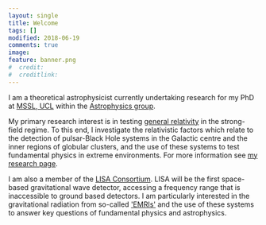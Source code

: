 ```yaml
---
layout: single
title: Welcome
tags: []
modified: 2018-06-19
comments: true
image:
feature: banner.png
#  credit:
#  creditlink:
---
```

I am a theoretical astrophysicist currently undertaking research for my PhD at [MSSL, UCL](http://www.ucl.ac.uk/mssl) within the [Astrophysics group](https://www.ucl.ac.uk/mssl/research/astrophysics). 

My primary research interest is in testing [general relativity](https://xkcd.com/1158/) in the strong-field regime. To this end, I investigate the relativistic factors which relate to the detection of pulsar-Black Hole systems in the Galactic centre and the inner regions of globular clusters, and the use of these systems to test fundamental physics in extreme environments. For more information see [my research page](http://tomkimpson.com/research/).

I am also a member of the [LISA Consortium](https://www.lisamission.org/articles/lisa-consortium). LISA will be the first space-based gravitational wave detector, accessing a frequency range that is inaccessible to ground based detectors. I am particularly interested in the gravitational radiation from so-called ['EMRIs'](https://en.wikipedia.org/wiki/Extreme_mass_ratio_inspiral) and the use of these systems to answer key questions of fundamental physics and astrophysics.
